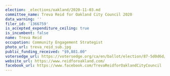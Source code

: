 ```yaml
---
election: _elections/oakland/2020-11-03.md
committee_name: Treva Reid for Oakland City Council 2020
data_warning: ''
filer_id: '1366759'
is_accepted_expenditure_ceiling: true
is_incumbent: false
name: Treva Reid
occupation: Community Engagement Strategist
photo_url: treva_reid_sub.jpg
public_funding_received: "$9,881.00"
votersedge_url: https://votersedge.org/ca/en/ballot/election/87-5d0d6d/address/null/zip/94605/contests/contest/21269/candidate/151403?date=2020-11-03
website_url: https://www.reidforoakland.com/
facebook_url: https://www.facebook.com/TrevaReidforOaklandCityCouncil
---
```

